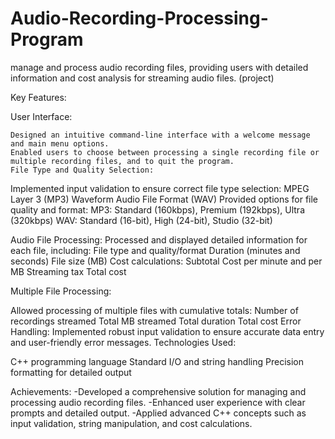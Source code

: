 # Audio-Recording-Processing-Program
manage and process audio recording files, providing users with detailed information and cost analysis for streaming audio files.
(project)

Key Features:

  User Interface:

    Designed an intuitive command-line interface with a welcome message and main menu options.
    Enabled users to choose between processing a single recording file or multiple recording files, and to quit the program.
    File Type and Quality Selection:

Implemented input validation to ensure correct file type selection:
  MPEG Layer 3 (MP3)
  Waveform Audio File Format (WAV)
Provided options for file quality and format:
  MP3: Standard (160kbps), Premium (192kbps), Ultra (320kbps)
  WAV: Standard (16-bit), High (24-bit), Studio (32-bit)

Audio File Processing:
  Processed and displayed detailed information for each file, including:
  File type and quality/format
  Duration (minutes and seconds)
  File size (MB)
  Cost calculations:
    Subtotal
    Cost per minute and per MB
    Streaming tax
    Total cost

Multiple File Processing:

  Allowed processing of multiple files with cumulative totals:
    Number of recordings streamed
    Total MB streamed
    Total duration
    Total cost
Error Handling:
  Implemented robust input validation to ensure accurate data entry and user-friendly error messages.
  Technologies Used:

C++ programming language
Standard I/O and string handling
Precision formatting for detailed output

Achievements:
  -Developed a comprehensive solution for managing and processing audio recording files.
  -Enhanced user experience with clear prompts and detailed output.
  -Applied advanced C++ concepts such as input validation, string manipulation, and cost calculations.
